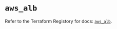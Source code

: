 # `aws_alb`

Refer to the Terraform Registory for docs: [`aws_alb`](https://registry.terraform.io/providers/hashicorp/aws/4.65.0/docs/resources/alb).
